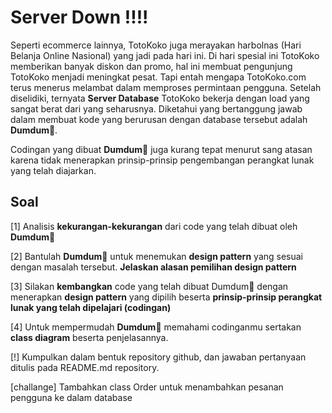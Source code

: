 # Server Down !!!!

Seperti ecommerce lainnya, TotoKoko juga merayakan harbolnas (Hari Belanja Online Nasional) yang jadi pada hari ini. Di hari spesial ini TotoKoko memberikan banyak diskon dan promo, hal ini membuat pengunjung TotoKoko menjadi meningkat pesat. Tapi entah mengapa TotoKoko.com terus menerus melambat dalam memproses permintaan pengguna. Setelah diselidiki, ternyata **Server Database** TotoKoko bekerja dengan load yang sangat berat dari yang seharusnya. Diketahui yang bertanggung jawab dalam membuat kode yang berurusan dengan database tersebut adalah **Dumdum**🐣.

Codingan yang dibuat **Dumdum**🐣 juga kurang tepat menurut sang atasan karena tidak menerapkan prinsip-prinsip pengembangan perangkat lunak yang telah diajarkan.

## Soal

[1] Analisis **kekurangan-kekurangan** dari code yang telah dibuat oleh **Dumdum**🐣

[2] Bantulah **Dumdum**🐣 untuk menemukan **design pattern** yang sesuai dengan masalah tersebut. **Jelaskan alasan pemilihan design pattern**

[3] Silakan **kembangkan** code yang telah dibuat Dumdum🐣 dengan menerapkan **design pattern** yang dipilih beserta **prinsip-prinsip perangkat lunak yang telah dipelajari (codingan)**

[4] Untuk mempermudah **Dumdum**🐣 memahami codinganmu sertakan **class diagram** beserta penjelasannya.

[!] Kumpulkan dalam bentuk repository github, dan jawaban pertanyaan ditulis pada README.md repository.

[challange] Tambahkan class Order untuk menambahkan pesanan pengguna ke dalam database
